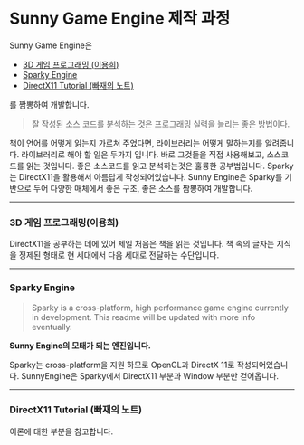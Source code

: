 # Sunny Game Engine 제작 과정

Sunny Game Engine은

- [3D 게임 프로그래밍 (이용희)](https://www.freelec.co.kr/book/catalogue_view.asp?UID=126)
- [Sparky Engine](https://github.com/TheCherno/Sparky)
- [DirectX11 Tutorial (빠재의 노트)](http://ppparkje.tistory.com/category/%EA%B0%95%EC%A2%8C%EB%B2%88%EC%97%AD/DirectX%2011)

를 짬뽕하여 개발합니다.


> 잘 작성된 소스 코드를 분석하는 것은 프로그래밍 실력을 늘리는 좋은 방법이다.

책이 언어를 어떻게 읽는지 가르쳐 주었다면, 라이브러리는 어떻게 말하는지를 알려줍니다. 라이브러리로 해야 할 일은 두가지 입니다. 바로 그것들을 직접 사용해보고, 소스코드를 읽는 것입니다. 좋은 소스코드를 읽고 분석하는것은 훌륭한 공부법입니다. Sparky는 DirectX11을 활용해서 아름답게 작성되어있습니다. Sunny Engine은 Sparky를 기반으로 두어 다양한 매체에서 좋은 구조, 좋은 소스를 짬뽕하여 개발합니다.



---

### 3D 게임 프로그래밍(이용희)

DirectX11을 공부하는 데에 있어 제일 처음은 책을 읽는 것입니다. 책 속의 글자는 지식을 정제된 형태로 현 세대에서 다음 세대로 전달하는 수단입니다.

---

### Sparky Engine

> Sparky is a cross-platform, high performance game engine currently in development. This readme will be updated with more info eventually.

**Sunny Engine의 모태가 되는 엔진입니다.**

Sparky는 cross-platform을 지원 하므로 OpenGL과 DirectX 11로 작성되어있습니다. SunnyEngine은 Sparky에서 DirectX11 부분과 Window 부분만 걷어옵니다.


---

### DirectX11 Tutorial (빠재의 노트)

이론에 대한 부분을 참고합니다.
